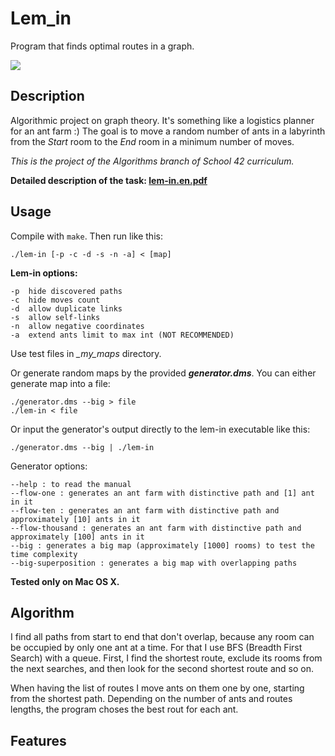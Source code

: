 # Lem_in

Program that finds optimal routes in a graph.

![](lem-in_demo.gif)

## Description

Algorithmic project on graph theory. It's something like a logistics planner for an ant farm  :) The goal is to move a random number of ants in a labyrinth from the *Start* room to the *End* room in a minimum number of moves.

*This is the project of the Algorithms branch of School 42 curriculum.*

**Detailed description of the task: [lem-in.en.pdf](https://github.com/dstepanets/Lem_in/blob/master/lem-in.en.pdf)**

## Usage

Compile with `make`. Then run like this:

`./lem-in [-p -c -d -s -n -a] < [map]`

**Lem-in options:**
```
-p	hide discovered paths
-c	hide moves count
-d	allow duplicate links
-s	allow self-links
-n	allow negative coordinates
-a	extend ants limit to max int (NOT RECOMMENDED)
```
Use test files in *_my_maps* directory.

Or generate random maps by the provided _**generator.dms**_. You can either generate map into a file:

```
./generator.dms --big > file
./lem-in < file
```

Or input the generator's output directly to the lem-in executable like this:

`./generator.dms --big | ./lem-in`

Generator options:
```
--help : to read the manual
--flow-one : generates an ant farm with distinctive path and [1] ant in it
--flow-ten : generates an ant farm with distinctive path and approximately [10] ants in it
--flow-thousand : generates an ant farm with distinctive path and approximately [100] ants in it
--big : generates a big map (approximately [1000] rooms) to test the time complexity
--big-superposition : generates a big map with overlapping paths
```

**Tested only on Mac OS X.**

## Algorithm

I find all paths from start to end that don't overlap, because any room can be occupied by only one ant at a time. For that I use BFS (Breadth First Search) with a queue. First, I find the shortest route, exclude its rooms from the next searches, and then look for the second shortest route and so on. 

When having the list of routes I move ants on them one by one, starting from the shortest path. Depending on the number of ants and routes lengths, the program choses the best rout for each ant.

## Features

